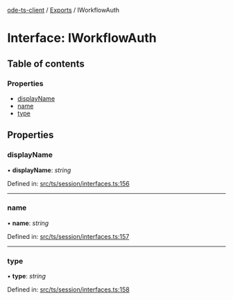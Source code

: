 [ode-ts-client](../README.md) / [Exports](../modules.md) / IWorkflowAuth

# Interface: IWorkflowAuth

## Table of contents

### Properties

- [displayName](iworkflowauth.md#displayname)
- [name](iworkflowauth.md#name)
- [type](iworkflowauth.md#type)

## Properties

### displayName

• **displayName**: *string*

Defined in: [src/ts/session/interfaces.ts:156](https://github.com/opendigitaleducation/ode-ts-client/blob/b81969a/src/ts/session/interfaces.ts#L156)

___

### name

• **name**: *string*

Defined in: [src/ts/session/interfaces.ts:157](https://github.com/opendigitaleducation/ode-ts-client/blob/b81969a/src/ts/session/interfaces.ts#L157)

___

### type

• **type**: *string*

Defined in: [src/ts/session/interfaces.ts:158](https://github.com/opendigitaleducation/ode-ts-client/blob/b81969a/src/ts/session/interfaces.ts#L158)

